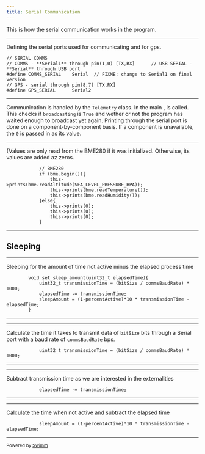 ```yaml
---
title: Serial Communication
---
```

This is how the serial communication works in the program.

<SwmSnippet path="/Flight_Controller/Flight_Controller.ino" line="15">

---

Defining the serial ports used for communicating and for gps.

```arduino
// SERIAL COMMS  
// COMMS - **Serial1** through pin(1,0) [TX,RX]      // USB SERIAL - **Serial** through USB port
#define COMMS_SERIAL    Serial  // FIXME: change to Serial1 on final version
// GPS - serial through pin(8,7) [TX,RX]
#define GPS_SERIAL      Serial2
```

---

</SwmSnippet>

Communication is handled by the <SwmToken path="/Flight_Controller/Flight_Controller.ino" pos="84:2:2" line-data="class Telemetry{">`Telemetry`</SwmToken> class. In the main ,  is called. This checks if  <SwmToken path="/Flight_Controller/Flight_Controller.ino" pos="87:3:3" line-data="        bool broadcasting = false;">`broadcasting`</SwmToken> is `True` and wether or not the program has waited enough to broadcast yet again. Printing through the serial port is done on a component-by-component basis. If a component is unavailable, the `0` is passed in as its value.

<SwmSnippet path="/Flight_Controller/Flight_Controller.ino" line="172">

---

{Values are only read from the BME280 if it was initialized. Otherwise, its values are added az zeros.

```arduino
            // BME280
            if (bme.begin()){
                this->prints(bme.readAltitude(SEA_LEVEL_PRESSURE_HPA));
                this->prints(bme.readTemperature());
                this->prints(bme.readHumidity());
            }else{
                this->prints(0);
                this->prints(0);
                this->prints(0);
            }
```

---

</SwmSnippet>

## Sleeping

<SwmSnippet path="/Flight_Controller/Flight_Controller.ino" line="204">

---

Sleeping for the amount of time not active minus the elapsed process time

```
        void set_sleep_amount(uint32_t elapsedTime){
            uint32_t transmissionTime = (bitSize / commsBaudRate) * 1000;
            elapsedTime -= transmissionTime;
            sleepAmount = (1-percentActive)*10 * transmissionTime - elapsedTime;
        }
```

---

</SwmSnippet>

<SwmSnippet path="/Flight_Controller/Flight_Controller.ino" line="205">

---

Calculate the time it takes to transmit  data of <SwmToken path="/Flight_Controller/Flight_Controller.ino" pos="101:3:3" line-data="        uint32_t bitSize;">`bitSize`</SwmToken> bits through a Serial port with a baud rate of <SwmToken path="/Flight_Controller/Flight_Controller.ino" pos="94:3:3" line-data="        int commsBaudRate = 9600;">`commsBaudRate`</SwmToken> bps.

```arduino
            uint32_t transmissionTime = (bitSize / commsBaudRate) * 1000;
```

---

</SwmSnippet>

<SwmSnippet path="/Flight_Controller/Flight_Controller.ino" line="206">

---

Subtract transmission time as we are interested in the externalities

```arduino
            elapsedTime -= transmissionTime;
```

---

</SwmSnippet>

<SwmSnippet path="/Flight_Controller/Flight_Controller.ino" line="207">

---

Calculate the time when not active and subtract the elapsed time

```arduino
            sleepAmount = (1-percentActive)*10 * transmissionTime - elapsedTime;
```

---

</SwmSnippet>

<SwmMeta version="3.0.0" repo-id="Z2l0aHViJTNBJTNBUEFSU0VDX0NPREUlM0ElM0FhZGFtQmFjc28=" repo-name="PARSEC_CODE"><sup>Powered by [Swimm](https://app.swimm.io/)</sup></SwmMeta>
